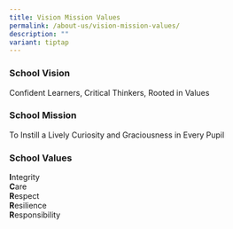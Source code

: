 ```yaml
---
title: Vision Mission Values
permalink: /about-us/vision-mission-values/
description: ""
variant: tiptap
---
```

<h3><strong>School Vision</strong></h3>
<p>Confident Learners, Critical Thinkers, Rooted in Values</p>
<h3><strong>School Mission</strong></h3>
<p>To Instill a Lively Curiosity and Graciousness in Every Pupil</p>
<h3><strong>School Values</strong></h3>
<p><strong>I</strong>ntegrity
    <br><strong>C</strong>are
    <br><strong>R</strong>espect
    <br><strong>R</strong>esilience
    <br><strong>R</strong>esponsibility</p>